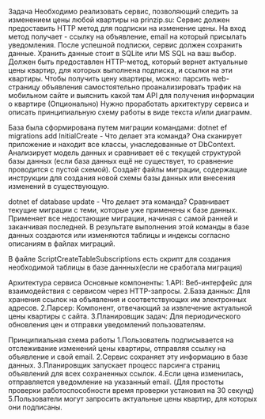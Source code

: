 
Задача
Необходимо реализовать сервис, позволяющий следить за изменением цены любой квартиры на prinzip.su:
Сервис должен предоставить HTTP метод для подписки на изменение цены. На вход метод получает - ссылку на
объявление, email на который присылать уведомления.
После успешной подписки, сервис должен сохранить данные. Хранить данные стоит в SQLite или MS SQL на ваш выбор.
Должен быть предоставлен HTTP-метод, который вернет актуальные цены квартир, для которых выполнена подписка, и
ссылки на эти квартиры.
Чтобы получить цену квартиры, можно:
парсить web-страницу объявления
самостоятельно проанализировать трафик на мобильном сайте и выяснить какой там API для получения информации о
квартире
(Опционально) Нужно проработать архитектуру сервиса и описать принципиальную схему работы в виде текста и/или диаграмм.

База была сформирована путем миграции командами:
dotnet ef migrations add InitialCreate - Что делает эта команда?
Она сканирует приложение и находит все классы, унаследованные от DbContext.
Анализирует модель данных и сравнивает её с текущей структурой базы данных (если база данных ещё не существует, то сравнение проводится с пустой схемой).
Создаёт файлы миграции, содержащие инструкции для создания новой схемы базы данных или внесения изменений в существующую.

dotnet ef database update - Что делает эта команда?
Сравнивает текущие миграции с теми, которые уже применены к базе данных.
Применяет все недостающие миграции, начиная с самой ранней и заканчивая последней.
В результате выполнения этой команды в базе данных создаются или изменяются таблицы и индексы согласно описаниям в файлах миграций.

В файле ScriptCreateTableSubscriptions есть скрипт для создания необходимой таблицы в базе даннных(если не сработала миграция)

Архитектура сервиса
Основные компоненты:
1.API: Веб-интерфейс для взаимодействия с сервисом через HTTP-запросы.
2.База данных: Для хранения ссылок на объявления и соответствующих им электронных адресов.
2.Парсер: Компонент, отвечающий за извлечение актуальной цены квартиры с сайта.
3.Планировщик задач: Для периодического обновления цен и отправки уведомлений пользователям.

Принципиальная схема работы
1.Пользователь подписывается на отслеживание изменений цены квартиры, отправляя ссылку на объявление и свой email.
2.Сервис сохраняет эту информацию в базе данных.
3.Планировщик запускает процесс парсинга страниц объявлений для всех сохраненных ссылок.
4.Если цена изменилась, отправляется уведомление на указанный email. (Для простоты проверки работоспособности время проверки установил на 30 секунд)
5.Пользователи могут запросить актуальные цены квартир, для которых они подписаны.



